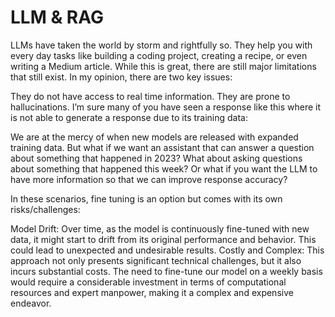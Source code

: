 # LLM & RAG
LLMs have taken the world by storm and rightfully so. They help you with every day tasks like building a coding project, creating a recipe, or even writing a Medium article. While this is great, there are still major limitations that still exist. In my opinion, there are two key issues:

They do not have access to real time information.
They are prone to hallucinations.
I’m sure many of you have seen a response like this where it is not able to generate a response due to its training data:

We are at the mercy of when new models are released with expanded training data. But what if we want an assistant that can answer a question about something that happened in 2023? What about asking questions about something that happened this week? Or what if you want the LLM to have more information so that we can improve response accuracy?

In these scenarios, fine tuning is an option but comes with its own risks/challenges:

Model Drift: Over time, as the model is continuously fine-tuned with new data, it might start to drift from its original performance and behavior. This could lead to unexpected and undesirable results.
Costly and Complex: This approach not only presents significant technical challenges, but it also incurs substantial costs. The need to fine-tune our model on a weekly basis would require a considerable investment in terms of computational resources and expert manpower, making it a complex and expensive endeavor.
